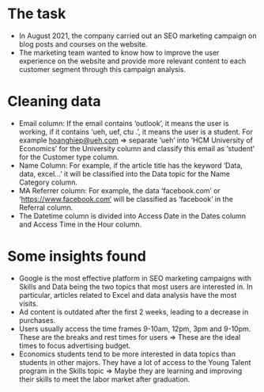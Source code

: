 # The task
- In August 2021, the company carried out an SEO marketing campaign on blog posts and courses on the website.
- The marketing team wanted to know how to improve the user experience on the website and provide more relevant content to each customer segment through this campaign analysis.
# Cleaning data
- Email column: If the email contains ‘outlook’, it means the user is working, if it contains ‘ueh, uef, ctu .’, it means the user is a student. For example hoanghiep@ueh.com => separate ‘ueh’ into ‘HCM University of Economics’ for the University column and classify this email as ‘student’ for the Customer type column.
- Name Column: For example, if the article title has the keyword ‘Data, data, excel...’ it will be classified into the Data topic for the Name Category column.
- MA Referrer column: For example, the data ‘facebook.com’ or ‘https://www.facebook.com’ will be classified as ‘facebook’ in the Referral column.
- The Datetime column is divided into Access Date in the Dates column and Access Time in the Hour column.
# Some insights found
- Google is the most effective platform in SEO marketing campaigns with Skills and Data being the two topics that most users are interested in. In particular, articles related to Excel and data analysis have the most visits.
- Ad content is outdated after the first 2 weeks, leading to a decrease in purchases.
- Users usually access the time frames 9-10am, 12pm, 3pm and 9-10pm. These are the breaks and rest times for users => These are the ideal times to focus advertising budget.
- Economics students tend to be more interested in data topics than students in other majors. They have a lot of access to the Young Talent program in the Skills topic => Maybe they are learning and improving their skills to meet the labor market after graduation.
